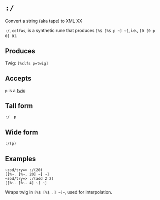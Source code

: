 `:/`
====

Convert a string (aka tape) to XML XX


`:/`, `colfas`, is a synthetic rune that produces `[%$ [%$ p ~] ~]`,
i.e., `[0 [0 p 0] 0]`.

Produces
--------

Twig: `[%clfs p=twig]`

Accepts
-------

`p` is a [twig]()

Tall form
---------

    :/  p

Wide form
---------

    :/(p)

Examples
--------

    ~zod/try=> :/(20)
    [[%~. [%~. 20] ~] ~]
    ~zod/try=> :/(add 2 2)
    [[%~. [%~. 4] ~] ~]

Wraps twig in `[%$ [%$ .] ~]~`, used for interpolation.
